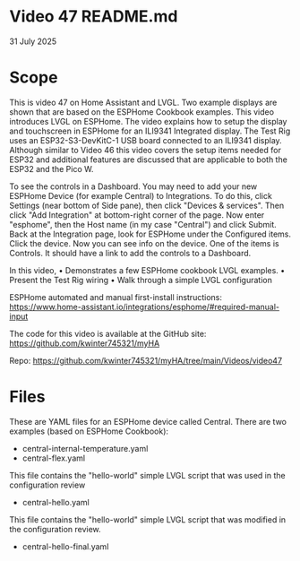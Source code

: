 # Video 47 README.md

31 July 2025

# Scope
This is video 47 on Home Assistant and LVGL. Two example displays are shown that are based on the ESPHome Cookbook examples.  This video introduces LVGL on ESPHome. The video explains how to setup the display and touchscreen in ESPHome for an ILI9341 Integrated display.  The Test Rig uses an ESP32-S3-DevKitC-1 USB board connected to an ILI9341 display.
Although similar to Video 46 this video covers the setup items needed for ESP32 and additional features are discussed that are applicable to both the ESP32 and the Pico W.

To see the controls in a Dashboard.  You may need to add your new ESPHome Device (for example Central) to Integrations.  To do this, click Settings (near bottom of Side pane), then click "Devices & services".  Then click "Add Integration" at bottom-right corner of the page.  Now enter "esphome", then the Host name (in my case "Central") and click Submit.  Back at the Integration page, look for ESPHome under the Configured items. Click the device.  Now you can see info on the device.  One of the items is Controls. It should have a link to add the controls to a Dashboard.

In this video, 
    • Demonstrates a few ESPHome cookbook LVGL examples.
    • Present the Test Rig wiring
    • Walk through a simple LVGL configuration 

ESPHome automated and manual first-install instructions:  https://www.home-assistant.io/integrations/esphome/#required-manual-input

The code for this video is available at the GitHub site:
https://github.com/kwinter745321/myHA

Repo:
https://github.com/kwinter745321/myHA/tree/main/Videos/video47


# Files

These are YAML files for an ESPHome device called Central.
There are two examples (based on ESPHome Cookbook):

 - central-internal-temperature.yaml
 - central-flex.yaml

This file contains the "hello-world" simple LVGL script that was used in the configuration review

 - central-hello.yaml

This file contains the "hello-world" simple LVGL script that was modified in the configuration review.

 - central-hello-final.yaml

 